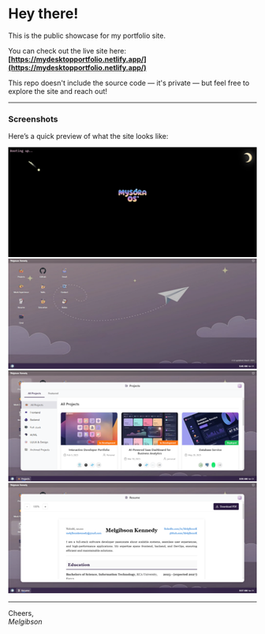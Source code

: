 # Hey there!

This is the public showcase for my portfolio site.

You can check out the live site here:  
**[https://mydesktopportfolio.netlify.app/](https://mydesktopportfolio.netlify.app/)**

This repo doesn't include the source code — it's private — but feel free to explore the site and reach out!

---

### Screenshots

Here’s a quick preview of what the site looks like:

![Screenshot 1](assets/screenshot1.PNG)
![Screenshot 2](assets/screenshot2.PNG)
![Screenshot 3](assets/screenshot3.PNG)
![Screenshot 4](assets/screenshot4.PNG)

---

Cheers,  
*Melgibson*
